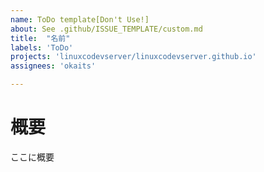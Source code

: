 ```yaml
---
name: ToDo template[Don't Use!]
about: See .github/ISSUE_TEMPLATE/custom.md
title:  "名前"
labels: 'ToDo'
projects: 'linuxcodevserver/linuxcodevserver.github.io'
assignees: 'okaits'

---
```



# 概要
ここに概要
